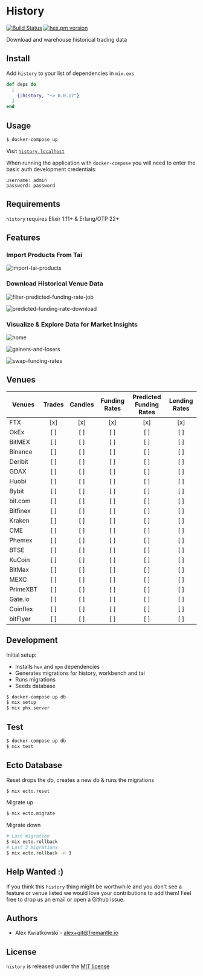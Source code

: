 # History
[![Build Status](https://github.com/fremantle-industries/history/workflows/test/badge.svg?branch=main)](https://github.com/fremantle-industries/history/actions?query=workflow%3Atest)
[![hex.pm version](https://img.shields.io/hexpm/v/history.svg?style=flat)](https://hex.pm/packages/history)

Download and warehouse historical trading data

## Install

Add `history` to your list of dependencies in `mix.exs`

```elixir
def deps do
  [
    {:history, "~> 0.0.17"}
  ]
end
```

## Usage

```bash
$ docker-compose up
```

Visit [`history.localhost`](http://history.localhost)

When running the application with `docker-compose` you will need to enter the basic auth development credentials:

```
username: admin
password: password
```

## Requirements

`history` requires Elixir 1.11+ & Erlang/OTP 22+

## Features

### Import Products From Tai

![import-tai-products](./docs/import-tai-products.png)

### Download Historical Venue Data

![filter-predicted-funding-rate-job](./docs/filter-predicted-funding-rate-job.png)

![predicted-funding-rate-download](./docs/predicted-funding-rate-download.png)

### Visualize & Explore Data for Market Insights

![home](./docs/history-home.png)

![gainers-and-losers](./docs/history-gainers-losers.png)

![swap-funding-rates](./docs/swap-funding-rates.png)

## Venues

| Venues   | Trades | Candles | Funding Rates | Predicted Funding Rates | Lending Rates |
| -------- | :----: | :-----: | :-----------: | :---------------------: | :-----------: |
| FTX      |  [x]   |   [x]   |      [x]      |           [x]           |      [x]      |
| OkEx     |  [ ]   |   [ ]   |      [ ]      |           [ ]           |      [ ]      |
| BitMEX   |  [ ]   |   [ ]   |      [ ]      |           [ ]           |      [ ]      |
| Binance  |  [ ]   |   [ ]   |      [ ]      |           [ ]           |      [ ]      |
| Deribit  |  [ ]   |   [ ]   |      [ ]      |           [ ]           |      [ ]      |
| GDAX     |  [ ]   |   [ ]   |      [ ]      |           [ ]           |      [ ]      |
| Huobi    |  [ ]   |   [ ]   |      [ ]      |           [ ]           |      [ ]      |
| Bybit    |  [ ]   |   [ ]   |      [ ]      |           [ ]           |      [ ]      |
| bit.com  |  [ ]   |   [ ]   |      [ ]      |           [ ]           |      [ ]      |
| Bitfinex |  [ ]   |   [ ]   |      [ ]      |           [ ]           |      [ ]      |
| Kraken   |  [ ]   |   [ ]   |      [ ]      |           [ ]           |      [ ]      |
| CME      |  [ ]   |   [ ]   |      [ ]      |           [ ]           |      [ ]      |
| Phemex   |  [ ]   |   [ ]   |      [ ]      |           [ ]           |      [ ]      |
| BTSE     |  [ ]   |   [ ]   |      [ ]      |           [ ]           |      [ ]      |
| KuCoin   |  [ ]   |   [ ]   |      [ ]      |           [ ]           |      [ ]      |
| BitMax   |  [ ]   |   [ ]   |      [ ]      |           [ ]           |      [ ]      |
| MEXC     |  [ ]   |   [ ]   |      [ ]      |           [ ]           |      [ ]      |
| PrimeXBT |  [ ]   |   [ ]   |      [ ]      |           [ ]           |      [ ]      |
| Gate.io  |  [ ]   |   [ ]   |      [ ]      |           [ ]           |      [ ]      |
| Coinflex |  [ ]   |   [ ]   |      [ ]      |           [ ]           |      [ ]      |
| bitFlyer |  [ ]   |   [ ]   |      [ ]      |           [ ]           |      [ ]      |

## Development

Initial setup:

- Installs `hex` and `npm` dependencies
- Generates migrations for history, workbench and tai
- Runs migrations
- Seeds database

```bash
$ docker-compose up db
$ mix setup
$ mix phx.server
```

## Test

```bash
$ docker-compose up db
$ mix test
```

## Ecto Database

Reset drops the db, creates a new db & runs the migrations

```bash
$ mix ecto.reset
```

Migrate up

```bash
$ mix ecto.migrate
```

Migrate down

```bash
# Last migration
$ mix ecto.rollback
# Last 3 migrations
$ mix ecto.rollback -n 3
```

## Help Wanted :)

If you think this `history` thing might be worthwhile and you don't see a feature
or venue listed we would love your contributions to add them! Feel free to
drop us an email or open a Github issue.

## Authors

- Alex Kwiatkowski - alex+git@fremantle.io

## License

`history` is released under the [MIT license](./LICENSE)
